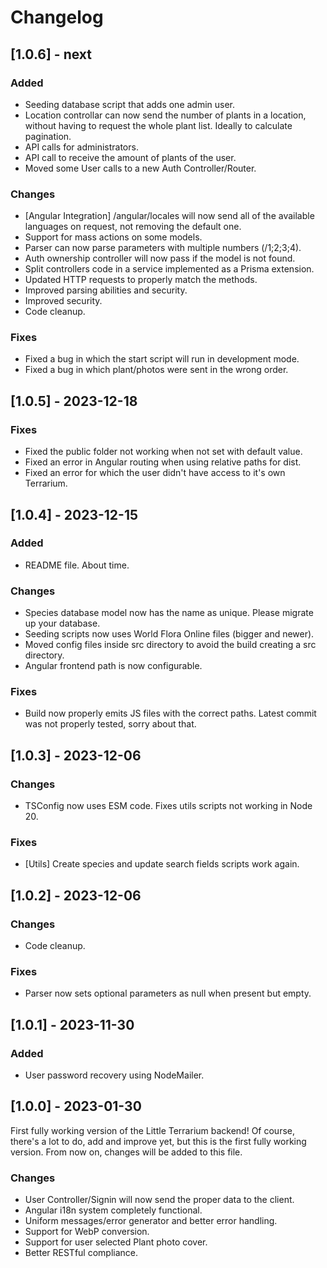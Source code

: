 # Changelog

## [1.0.6] - next

### Added

- Seeding database script that adds one admin user.
- Location controllar can now send the number of plants in a location, without
having to request the whole plant list. Ideally to calculate pagination.
- API calls for administrators.
- API call to receive the amount of plants of the user.
- Moved some User calls to a new Auth Controller/Router.

### Changes

- [Angular Integration] /angular/locales will now send all of the available
languages on request, not removing the default one.
- Support for mass actions on some models.
- Parser can now parse parameters with multiple numbers (/1;2;3;4).
- Auth ownership controller will now pass if the model is not found.
- Split controllers code in a service implemented as a Prisma extension.
- Updated HTTP requests to properly match the methods.
- Improved parsing abilities and security.
- Improved security.
- Code cleanup.

### Fixes

- Fixed a bug in which the start script will run in development mode.
- Fixed a bug in which plant/photos were sent in the wrong order.

## [1.0.5] - 2023-12-18

### Fixes

- Fixed the public folder not working when not set with default value.
- Fixed an error in Angular routing when using relative paths for dist.
- Fixed an error for which the user didn't have access to it's own Terrarium.

## [1.0.4] - 2023-12-15

### Added

- README file. About time.

### Changes

- Species database model now has the name as unique. Please migrate up your
database.
- Seeding scripts now uses World Flora Online files (bigger and newer).
- Moved config files inside src directory to avoid the build creating a src
directory.
- Angular frontend path is now configurable.

### Fixes

- Build now properly emits JS files with the correct paths. Latest commit was
not properly tested, sorry about that.

## [1.0.3] - 2023-12-06

### Changes

- TSConfig now uses ESM code. Fixes utils scripts not working in Node 20.

### Fixes

- [Utils] Create species and update search fields scripts work again.

## [1.0.2] - 2023-12-06

### Changes

- Code cleanup.

### Fixes

- Parser now sets optional parameters as null when present but empty.

## [1.0.1] - 2023-11-30

### Added

- User password recovery using NodeMailer.

## [1.0.0] - 2023-01-30

First fully working version of the Little Terrarium backend! Of course, there's
a lot to do, add and improve yet, but this is the first fully working version.
From now on, changes will be added to this file.

### Changes

- User Controller/Signin will now send the proper data to the client.
- Angular i18n system completely functional.
- Uniform messages/error generator and better error handling.
- Support for WebP conversion.
- Support for user selected Plant photo cover.
- Better RESTful compliance.
